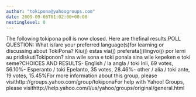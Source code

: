 ```yaml
---
author: "tokipona@yahoogroups.com"
date: 2009-09-06T01:02:00+00:00
nestinglevel: 0
---
```

The following tokipona poll is now closed. Here are thefinal results:POLL QUESTION: What is/are your preferred language(s)for learning or discussing about TokiPona? Kiu(j) estas via(j) preferata(j)lingvo(j) por lerni au pridiskutiTokiponon? sina wile sona e toki ponala sina wile kepeken e toki seme?CHOICES AND RESULTS- English / la angla / toki Inli, 69 votes, 56.10%- Esperanto / toki Epelanto, 35 votes, 28.46%- other / alia / toki ante, 19 votes, 15.45%For more information about this group, please visithttp://groups.yahoo.com/group/tokiponaFor help with Yahoo! Groups, please visithttp://help.yahoo.com/l/us/yahoo/groups/original/general.html